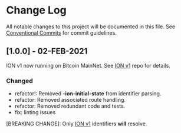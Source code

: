 # Change Log

All notable changes to this project will be documented in this file. See
[Conventional Commits](https://conventionalcommits.org) for commit guidelines.

## [1.0.0] - 02-FEB-2021

ION v1 now running on Bitcoin MainNet. See [ION v1](https://github.com/decentralized-identity/ion/tree/v1.0.0) repo for details.

### Changed
- refactor!: Removed **-ion-initial-state** from identifier parsing.
- refactor: Removed associated route handling.
- refactor: Removed redundant code and tests.
- fix: linting issues

[BREAKING CHANGE]: Only [ION v1](https://github.com/decentralized-identity/ion/releases/tag/v1.0.0) identifiers **will** resolve.